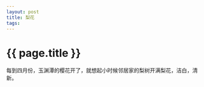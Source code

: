 ```yaml
---
layout: post
title: 梨花
tags: 
---
```


{{ page.title }}
================

每到四月份，玉渊潭的樱花开了，就想起小时候邻居家的梨树开满梨花，洁白，清新。
